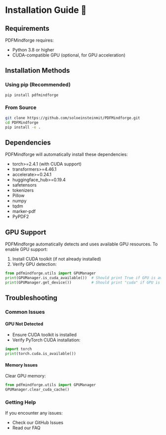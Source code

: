 # Installation Guide 🚀

## Requirements

PDFMindforge requires:
- Python 3.8 or higher
- CUDA-compatible GPU (optional, for GPU acceleration)

## Installation Methods

### Using pip (Recommended)
```bash
pip install pdfmindforge
```

### From Source
```bash
git clone https://github.com/soloeinsteinmit/PDFMindforge.git
cd PDFMindforge
pip install -e .
```

## Dependencies

PDFMindforge will automatically install these dependencies:

- torch>=2.4.1 (with CUDA support)
- transformers>=4.46.1
- accelerate>=0.24.1
- huggingface_hub>=0.19.4
- safetensors
- tokenizers
- Pillow
- numpy
- tqdm
- marker-pdf
- PyPDF2

## GPU Support

PDFMindforge automatically detects and uses available GPU resources. To enable GPU support:

1. Install CUDA toolkit (if not already installed)
2. Verify GPU detection:
```python
from pdfmindforge.utils import GPUManager
print(GPUManager.is_cuda_available())  # Should print True if GPU is available
print(GPUManager.get_device())         # Should print "cuda" if GPU is available
```

## Troubleshooting

### Common Issues

#### GPU Not Detected
- Ensure CUDA toolkit is installed
- Verify PyTorch CUDA installation:
```python
import torch
print(torch.cuda.is_available())
```

#### Memory Issues
Clear GPU memory:
```python
from pdfmindforge.utils import GPUManager
GPUManager.clear_cuda_cache()
```

### Getting Help

If you encounter any issues:

- Check our GitHub Issues
- Read our FAQ